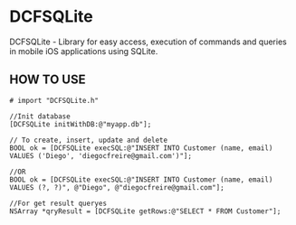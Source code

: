 DCFSQLite
=========

DCFSQLite - Library for easy access, execution of commands and queries in mobile iOS applications using SQLite.

## HOW TO USE
	# import "DCFSQLite.h"
	
	//Init database 
	[DCFSQLite initWithDB:@"myapp.db"];
	
	// To create, insert, update and delete
	BOOL ok = [DCFSQLite execSQL:@"INSERT INTO Customer (name, email) VALUES ('Diego', 'diegocfreire@gmail.com')"];
	
	//OR
	BOOL ok = [DCFSQLite execSQL:@"INSERT INTO Customer (name, email) VALUES (?, ?)", @"Diego", @"diegocfreire@gmail.com"];

	//For get result queryes
	NSArray *qryResult = [DCFSQLite getRows:@"SELECT * FROM Customer"];
